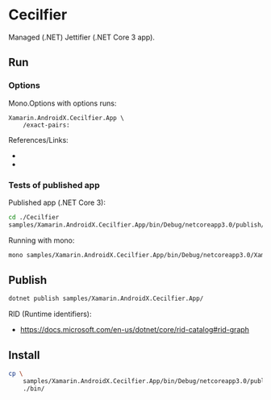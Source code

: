 # Cecilfier

Managed (.NET) Jettifier (.NET Core 3 app).

## Run

### Options

Mono.Options with options runs:

```
Xamarin.AndroidX.Cecilfier.App \
    /exact-pairs:

```

References/Links:

*   

*   

### Tests of published app

Published app (.NET Core 3):

```bash
cd ./Cecilfier
samples/Xamarin.AndroidX.Cecilfier.App/bin/Debug/netcoreapp3.0/publish/Xamarin.AndroidX.Cecilfier.App
```

Running with mono:

```bash
mono samples/Xamarin.AndroidX.Cecilfier.App/bin/Debug/netcoreapp3.0/Xamarin.AndroidX.Cecilfier.App.dll 
```

## Publish

```bash
dotnet publish samples/Xamarin.AndroidX.Cecilfier.App/
```

RID (Runtime identifiers):

*   https://docs.microsoft.com/en-us/dotnet/core/rid-catalog#rid-graph

## Install

```bash
cp \
    samples/Xamarin.AndroidX.Cecilfier.App/bin/Debug/netcoreapp3.0/publish/Xamarin.AndroidX.Cecilfier.App* \
    ./bin/
```